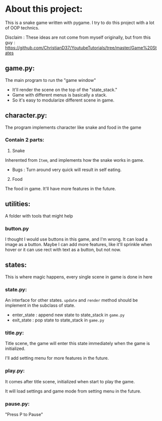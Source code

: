 # About this project:
 This is a snake game written with pygame.
 I try to do this project with a lot of OOP technics.

 Disclaim : These ideas are not come from myself originally, but from this guy :
 https://github.com/ChristianD37/YoutubeTutorials/tree/master/Game%20States

## game.py:
The main program to run the "game window"
* It'll render the scene on the top of the "state_stack."
* Game with different menus is basically a stack.
* So it's easy to modularize different scene in game.

## character.py:
The program implements character like snake and food in the game

### Contain 2 parts:
1. Snake

Inherented from `Item`, and implements how the snake works in game.
* Bugs : Turn around very quick will result in self eating.

2. Food

The food in game. It'll have more features in the future.

## utilities:
A folder with tools that might help
### button.py
I thought I would use buttons in this game, and I'm wrong.
It can load a image as a button. Maybe I can add more features, like it'll sprinkle when hover or it can use rect with text as a button, but not now.

## states:
This is where magic happens, every single scene in game is done in here

### state.py:
An interface for other states. `update` and `render` method should be implement in the subclass of state.
* enter_state : append new state to state_stack in `game.py`
* exit_state : pop state to state_stack in `game.py`

### title.py:
Title scene, the game will enter this state immediately when the game is initialized.

I'll add setting menu for more features in the future.

### play.py:
It comes after title scene, initialized when start to play the game.

It will load settings and game mode from setting menu in the future.

### pause.py:
"Press P to Pause"